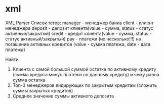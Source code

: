 # xml
XML Parser
Список тегов:
manager - менеджер банка
    client - клиент менеджера
        deposit - депозит клиента(value - сумма, status - статус активный/закрытый)
        credit - кредит клиента(value - сумма, status - статус активный/закрытый)
            pay - платежи (их несколько!!!) на погашение активных кредитов (value - сумма платежа, date - дата платежа)

Найти
1. Клиента с самой большой суммой остатка по активному кредиту (сумма кредита
    минус платежи по данному кредиту) и чему равна сумма остатка
2. Топ-3 менеджеров лидирующих по закрытым кредитам (сложить суммы закрытых кредитов)
3. Среднее значение суммы активного депозита

